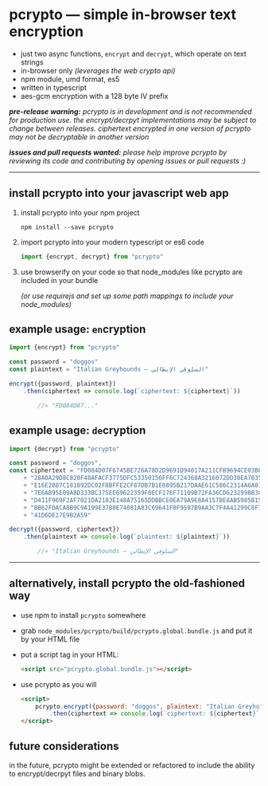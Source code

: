 
pcrypto — simple in-browser text encryption
===========================================

- just two async functions, `encrypt` and `decrypt`, which operate on text strings
- in-browser only *(leverages the web crypto api)*
- npm module, umd format, es5
- written in typescript
- aes-gcm encryption with a 128 byte IV prefix

***pre-release warning:*** *pcrypto is in development and is not recommended for production use. the encrypt/decrpyt implementations may be subject to change between releases. ciphertext encrypted in one version of pcrypto may not be decryptable in another version*

***issues and pull requests wanted:*** *please help improve pcrypto by reviewing its code and contributing by opening issues or pull requests :)*


--------


install pcrypto into your javascript web app
--------------------------------------------

1. install pcrypto into your npm project

	`npm install --save pcrypto`

2. import pcrypto into your modern typescript or es6 code

	```typescript
	import {encrypt, decrypt} from "pcrypto"
	```

3. use browserify on your code so that node_modules like pcrypto are included in your bundle

	*(or use requirejs and set up some path mappings to include your node_modules)*


example usage: `en`cryption
---------------------------

```typescript
import {encrypt} from "pcrypto"

const password = "doggos"
const plaintext = "Italian Greyhounds — السلوقي الإيطالي"

encrypt({password, plaintext})
	.then(ciphertext => console.log(`ciphertext: ${ciphertext}`))

		//» "FD084D07..."
```


example usage: `de`cryption
---------------------------

```typescript
import {decrypt} from "pcrypto"

const password = "doggos",
const ciphertext = "FD084D07F6745BE726A78D2D9691D94017A211CFB9694CE03B0"
	+ "28A0A29D8C820F48AFACF3775DFC53350156FF6C724368A3216072DD38EA703559"
	+ "E16E2887C181892DC02F8BFFE2CF87DB7B1E8895B217DAAE61C586C2314A6A0123"
	+ "7E6AB95E09A8D333BC375EE69622359F0ECF176F71109B72FA36CD623299BB3C99"
	+ "D411F969F2AF7021DA2183E148A75165DDBBCE0EA79A9E8A4157BE8AB5985B15E4"
	+ "BB62FDACA8B9C9A199E3780E74081A83C69641F0F9597B9AA3C7F4A41299C8F7C5"
	+ "41D6DE17E9B2A59"

decrypt({password, ciphertext})
	.then(plaintext => console.log(`plaintext: ${plaintext}`))

		//» "Italian Greyhounds — السلوقي الإيطالي"
```


--------


alternatively, install pcrypto the old-fashioned way
----------------------------------------------------

- use npm to install `pcrypto` somewhere
- grab `node_modules/pcrypto/build/pcrypto.global.bundle.js` and put it by your HTML file

- put a script tag in your HTML:

	```html
	<script src="pcrypto.global.bundle.js"></script>
	```

- use pcrypto as you will

	```html
	<script>
		pcrypto.encrypt({password: "doggos", plaintext: "Italian Greyhounds"})
			.then(ciphertext => console.log(`ciphertext: ${ciphertext}`))
	</script>
	```


future considerations
---------------------

in the future, pcrypto might be extended or refactored to include the ability to encrypt/decrpyt files and binary blobs.
